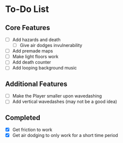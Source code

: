 # To-Do List

## Core Features

- [ ] Add hazards and death
  - [ ] Give air dodges invulnerability
- [ ] Add premade maps
- [ ] Make light floors work
- [ ] Add death counter
- [ ] Add looping background music

## Additional Features

- [ ] Make the Player smaller upon wavedashing
- [ ] Add vertical wavedashes (may not be a good idea)

## Completed

- [x] Get friction to work
- [x] Get air dodging to only work for a short time period
